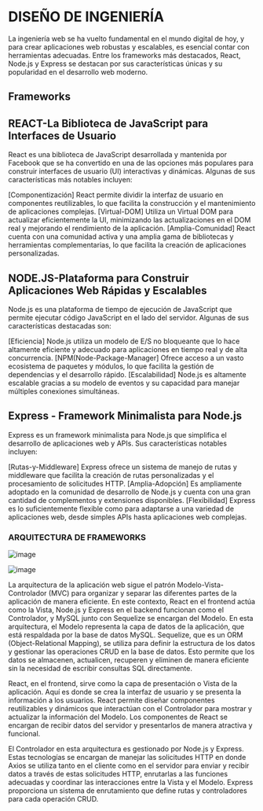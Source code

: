 # DISEÑO DE INGENIERÍA
La ingeniería web se ha vuelto fundamental en el mundo digital de hoy, y para crear aplicaciones web robustas y escalables, es esencial contar con herramientas adecuadas. Entre los frameworks más destacados, React, Node.js y Express se destacan por sus características únicas y su popularidad en el desarrollo web moderno.

## Frameworks
## REACT-La Biblioteca de JavaScript para Interfaces de Usuario
React es una biblioteca de JavaScript desarrollada y mantenida por Facebook que se ha convertido en una de las opciones más populares para construir interfaces de usuario (UI) interactivas y dinámicas. Algunas de sus características más notables incluyen:

[Componentización] React permite dividir la interfaz de usuario en componentes reutilizables, lo que facilita la construcción y el mantenimiento de aplicaciones complejas.
[Virtual-DOM] Utiliza un Virtual DOM para actualizar eficientemente la UI, minimizando las actualizaciones en el DOM real y mejorando el rendimiento de la aplicación.
[Amplia-Comunidad] React cuenta con una comunidad activa y una amplia gama de bibliotecas y herramientas complementarias, lo que facilita la creación de aplicaciones personalizadas.

## NODE.JS-Plataforma para Construir Aplicaciones Web Rápidas y Escalables

Node.js es una plataforma de tiempo de ejecución de JavaScript que permite ejecutar código JavaScript en el lado del servidor. Algunas de sus características destacadas son:

[Eficiencia] Node.js utiliza un modelo de E/S no bloqueante que lo hace altamente eficiente y adecuado para aplicaciones en tiempo real y de alta concurrencia.
[NPM(Node-Package-Manager] Ofrece acceso a un vasto ecosistema de paquetes y módulos, lo que facilita la gestión de dependencias y el desarrollo rápido.
[Escalabilidad] Node.js es altamente escalable gracias a su modelo de eventos y su capacidad para manejar múltiples conexiones simultáneas.

## Express - Framework Minimalista para Node.js

Express es un framework minimalista para Node.js que simplifica el desarrollo de aplicaciones web y APIs. Sus características notables incluyen:

[Rutas-y-Middleware] Express ofrece un sistema de manejo de rutas y middleware que facilita la creación de rutas personalizadas y el procesamiento de solicitudes HTTP.
[Amplia-Adopción] Es ampliamente adoptado en la comunidad de desarrollo de Node.js y cuenta con una gran cantidad de complementos y extensiones disponibles.
[Flexibilidad] Express es lo suficientemente flexible como para adaptarse a una variedad de aplicaciones web, desde simples APIs hasta aplicaciones web complejas.

### ARQUITECTURA DE FRAMEWORKS
![image](https://github.com/ThyaraV/CRUD/assets/96449161/f94a0b24-11df-4654-a87f-88d6c63cb345)

![image](https://github.com/ThyaraV/CRUD/assets/96449161/b7a6df76-ef74-47b7-98a5-e1bb9c18df34)


La arquitectura de la aplicación web sigue el patrón Modelo-Vista-Controlador (MVC) para organizar y separar las diferentes partes de la aplicación de manera eficiente. En este contexto, React en el frontend actúa como la Vista, Node.js y Express en el backend funcionan como el Controlador, y MySQL junto con Sequelize se encargan del Modelo. En esta arquitectura, el Modelo representa la capa de datos de la aplicación, que está respaldada por la base de datos MySQL. Sequelize, que es un ORM (Object-Relational Mapping), se utiliza para definir la estructura de los datos y gestionar las operaciones CRUD en la base de datos. Esto permite que los datos se almacenen, actualicen, recuperen y eliminen de manera eficiente sin la necesidad de escribir consultas SQL directamente. 

React, en el frontend, sirve como la capa de presentación o Vista de la aplicación. Aquí es donde se crea la interfaz de usuario y se presenta la información a los usuarios. React permite diseñar componentes reutilizables y dinámicos que interactúan con el Controlador para mostrar y actualizar la información del Modelo. Los componentes de React se encargan de recibir datos del servidor y presentarlos de manera atractiva y funcional.

El Controlador en esta arquitectura es gestionado por Node.js y Express. Estas tecnologías se encargan de manejar las solicitudes HTTP en donde Axios se utiliza tanto en el cliente como en el servidor para enviar y recibir datos a través de estas solicitudes HTTP, enrutarlas a las funciones adecuadas y coordinar las interacciones entre la Vista y el Modelo. Express proporciona un sistema de enrutamiento que define rutas y controladores para cada operación CRUD.

